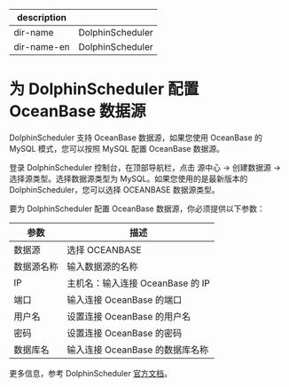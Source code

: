 |description| |
|---|---|
|dir-name|DolphinScheduler|
|dir-name-en|DolphinScheduler|

# 为 DolphinScheduler 配置 OceanBase 数据源

DolphinScheduler 支持 OceanBase 数据源，如果您使用 OceanBase 的 MySQL 模式，您可以按照 MySQL 配置 OceanBase 数据源。

登录 DolphinScheduler 控制台，在顶部导航栏，点击 源中心 -> 创建数据源 -> 选择源类型。选择数据源类型为 MySQL。如果您使用的是最新版本的 DolphinScheduler，您可以选择 OCEANBASE 数据源类型。

要为 DolphinScheduler 配置 OceanBase 数据源，你必须提供以下参数：

| 参数 | 描述 |
| ---- | ---- |
| 数据源 | 选择 OCEANBASE |
| 数据源名称 | 输入数据源的名称 |
| IP | 主机名：输入连接 OceanBase 的 IP |
| 端口 | 输入连接 OceanBase 的端口 |
| 用户名 | 设置连接 OceanBase 的用户名 |
| 密码 | 设置连接 OceanBase 的密码 |
| 数据库名 | 输入连接 OceanBase 的数据库名称 |

更多信息，参考 DolphinScheduler [官方文档](https://dolphinscheduler.apache.org/en-us/docs/3.2.1/guide/datasource/mysql)。

